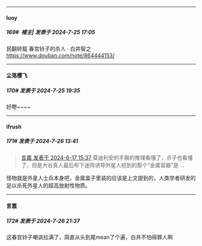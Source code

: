 ﻿
*****

####  luoy  
##### 169#         楼主| 发表于 2024-7-25 17:05

民翻转载
春宫铃子的杀人 · 白井智之
https://www.douban.com/note/864444153/


*****

####  尘落樱飞  
##### 170#       发表于 2024-7-25 19:35

好嘢~~~~


*****

####  ifrush  
##### 171#       发表于 2024-7-26 13:41

<blockquote><a href="httphttps://bbs.saraba1st.com/2b/forum.php?mod=redirect&amp;goto=findpost&amp;pid=65270951&amp;ptid=1976610" target="_blank">言嘉 发表于 2024-6-17 15:37</a>
莫迪利安的手腕的推理看懂了，点子也看懂了，但是大谷真人最后布下迷阵诱导外星人挖到的那个“金属容器”是 ...</blockquote>
 怪物就是外星人士兵本身吧，金属盒子里装的应该是上文提到的，人类学者研发的足以杀死外星人的超高放射性物质。 


*****

####  言嘉  
##### 172#       发表于 2024-7-26 21:37

这春宫铃子嘲讽拉满了，简直从头到尾mean了个遍，白井不怕得罪人啊

